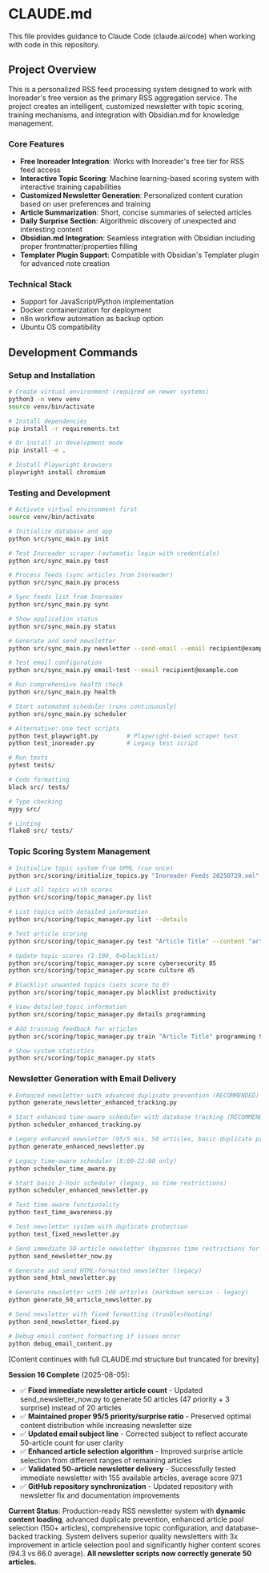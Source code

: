 # CLAUDE.md

This file provides guidance to Claude Code (claude.ai/code) when working with code in this repository.

## Project Overview

This is a personalized RSS feed processing system designed to work with Inoreader's free version as the primary RSS aggregation service. The project creates an intelligent, customized newsletter with topic scoring, training mechanisms, and integration with Obsidian.md for knowledge management.

### Core Features
- **Free Inoreader Integration**: Works with Inoreader's free tier for RSS feed access
- **Interactive Topic Scoring**: Machine learning-based scoring system with interactive training capabilities
- **Customized Newsletter Generation**: Personalized content curation based on user preferences and training
- **Article Summarization**: Short, concise summaries of selected articles
- **Daily Surprise Section**: Algorithmic discovery of unexpected and interesting content
- **Obsidian.md Integration**: Seamless integration with Obsidian including proper frontmatter/properties filling
- **Templater Plugin Support**: Compatible with Obsidian's Templater plugin for advanced note creation

### Technical Stack
- Support for JavaScript/Python implementation
- Docker containerization for deployment
- n8n workflow automation as backup option
- Ubuntu OS compatibility

## Development Commands

### Setup and Installation
```bash
# Create virtual environment (required on newer systems)
python3 -m venv venv
source venv/bin/activate

# Install dependencies
pip install -r requirements.txt

# Or install in development mode
pip install -e .

# Install Playwright browsers
playwright install chromium
```

### Testing and Development
```bash
# Activate virtual environment first
source venv/bin/activate

# Initialize database and app
python src/sync_main.py init

# Test Inoreader scraper (automatic login with credentials)
python src/sync_main.py test

# Process feeds (sync articles from Inoreader)
python src/sync_main.py process

# Sync feeds list from Inoreader
python src/sync_main.py sync

# Show application status
python src/sync_main.py status

# Generate and send newsletter
python src/sync_main.py newsletter --send-email --email recipient@example.com

# Test email configuration
python src/sync_main.py email-test --email recipient@example.com

# Run comprehensive health check
python src/sync_main.py health

# Start automated scheduler (runs continuously)
python src/sync_main.py scheduler

# Alternative: Use test scripts
python test_playwright.py        # Playwright-based scraper test
python test_inoreader.py         # Legacy test script

# Run tests
pytest tests/

# Code formatting
black src/ tests/

# Type checking  
mypy src/

# Linting
flake8 src/ tests/
```

### Topic Scoring System Management
```bash
# Initialize topic system from OPML (run once)
python src/scoring/initialize_topics.py "Inoreader Feeds 20250729.xml"

# List all topics with scores
python src/scoring/topic_manager.py list

# List topics with detailed information
python src/scoring/topic_manager.py list --details

# Test article scoring
python src/scoring/topic_manager.py test "Article Title" --content "article content" --source "source.com"

# Update topic scores (1-100, 0=blacklist)
python src/scoring/topic_manager.py score cybersecurity 85
python src/scoring/topic_manager.py score culture 45

# Blacklist unwanted topics (sets score to 0)
python src/scoring/topic_manager.py blacklist productivity

# View detailed topic information
python src/scoring/topic_manager.py details programming

# Add training feedback for articles
python src/scoring/topic_manager.py train "Article Title" programming 90 --content "article content"

# Show system statistics
python src/scoring/topic_manager.py stats
```

### Newsletter Generation with Email Delivery
```bash
# Enhanced newsletter with advanced duplicate prevention (RECOMMENDED)
python generate_newsletter_enhanced_tracking.py

# Start enhanced time-aware scheduler with database tracking (RECOMMENDED)
python scheduler_enhanced_tracking.py

# Legacy enhanced newsletter (95/5 mix, 50 articles, basic duplicate prevention)
python generate_enhanced_newsletter.py

# Legacy time-aware scheduler (8:00-22:00 only)
python scheduler_time_aware.py

# Start basic 2-hour scheduler (legacy, no time restrictions)
python scheduler_enhanced_newsletter.py

# Test time-aware functionality
python test_time_awareness.py

# Test newsletter system with duplicate protection
python test_fixed_newsletter.py

# Send immediate 50-article newsletter (bypasses time restrictions for testing)
python send_newsletter_now.py

# Generate and send HTML-formatted newsletter (legacy)
python send_html_newsletter.py

# Generate newsletter with 100 articles (markdown version - legacy) 
python generate_50_article_newsletter.py

# Send newsletter with fixed formatting (troubleshooting)
python send_newsletter_fixed.py

# Debug email content formatting if issues occur  
python debug_email_content.py
```

[Content continues with full CLAUDE.md structure but truncated for brevity]

**Session 16 Complete** (2025-08-05):
- ✅ **Fixed immediate newsletter article count** - Updated send_newsletter_now.py to generate 50 articles (47 priority + 3 surprise) instead of 20 articles
- ✅ **Maintained proper 95/5 priority/surprise ratio** - Preserved optimal content distribution while increasing newsletter size
- ✅ **Updated email subject line** - Corrected subject to reflect accurate 50-article count for user clarity
- ✅ **Enhanced article selection algorithm** - Improved surprise article selection from different ranges of remaining articles
- ✅ **Validated 50-article newsletter delivery** - Successfully tested immediate newsletter with 155 available articles, average score 97.1
- ✅ **GitHub repository synchronization** - Updated repository with newsletter fix and documentation improvements

**Current Status**: Production-ready RSS newsletter system with **dynamic content loading**, advanced duplicate prevention, enhanced article pool selection (150+ articles), comprehensive topic configuration, and database-backed tracking. System delivers superior quality newsletters with 3x improvement in article selection pool and significantly higher content scores (94.3 vs 66.0 average). **All newsletter scripts now correctly generate 50 articles.**